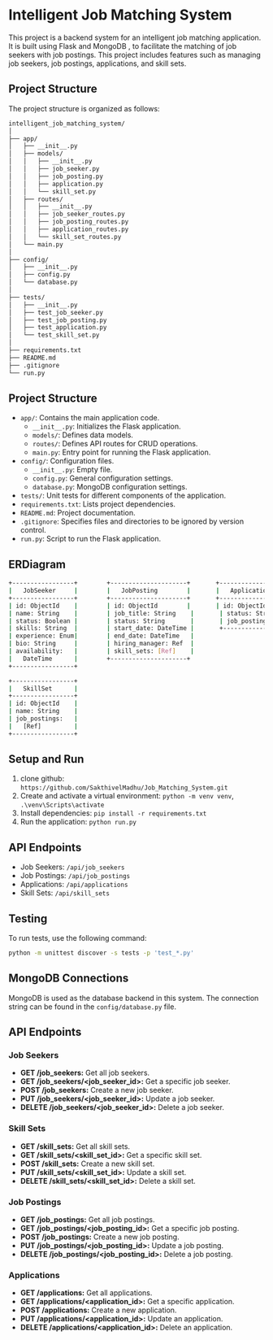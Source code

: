 # Intelligent Job Matching System

This project is a backend system for an intelligent job matching application. It is built using Flask and MongoDB , to facilitate the matching of job seekers with job postings. This project includes features such as managing job seekers, job postings, applications, and skill sets.


## Project Structure

The project structure is organized as follows:
```bash
intelligent_job_matching_system/
│
├── app/
│   ├── __init__.py
│   ├── models/
│   │   ├── __init__.py
│   │   ├── job_seeker.py
│   │   ├── job_posting.py
│   │   ├── application.py
│   │   └── skill_set.py
│   ├── routes/
│   │   ├── __init__.py
│   │   ├── job_seeker_routes.py
│   │   ├── job_posting_routes.py
│   │   ├── application_routes.py
│   │   └── skill_set_routes.py
│   └── main.py
│
├── config/
│   ├── __init__.py
│   ├── config.py
│   └── database.py
│
├── tests/
│   ├── __init__.py
│   ├── test_job_seeker.py
│   ├── test_job_posting.py
│   ├── test_application.py
│   └── test_skill_set.py
│
├── requirements.txt
├── README.md
├── .gitignore
└── run.py

```

## Project Structure

- `app/`: Contains the main application code.
  - `__init__.py`: Initializes the Flask application.
  - `models/`: Defines data models.
  - `routes/`: Defines API routes for CRUD operations.
  - `main.py`: Entry point for running the Flask application.
- `config/`: Configuration files.
  - `__init__.py`: Empty file.
  - `config.py`: General configuration settings.
  - `database.py`: MongoDB configuration settings.
- `tests/`: Unit tests for different components of the application.
- `requirements.txt`: Lists project dependencies.
- `README.md`: Project documentation.
- `.gitignore`: Specifies files and directories to be ignored by version control.
- `run.py`: Script to run the Flask application.

## ERDiagram 

```bash
+-----------------+        +---------------------+       +-----------------+
|   JobSeeker     |        |   JobPosting        |       |   Application   |
+-----------------+        +---------------------+       +-----------------+
| id: ObjectId    |        | id: ObjectId        |       | id: ObjectId    |
| name: String    |        | job_title: String    |       | status: String  |
| status: Boolean |        | status: String       |       | job_posting: Ref|
| skills: String  |        | start_date: DateTime |       +-----------------+
| experience: Enum|        | end_date: DateTime   |
| bio: String     |        | hiring_manager: Ref  |
| availability:   |        | skill_sets: [Ref]    |
|   DateTime      |        +---------------------+
+-----------------+

+-----------------+
|   SkillSet      |
+-----------------+
| id: ObjectId    |
| name: String    |
| job_postings:   |
|   [Ref]         |
+-----------------+

```


## Setup and Run

1. clone github: `https://github.com/SakthivelMadhu/Job_Matching_System.git`
2. Create and activate a virtual environment: `python -m venv venv`, `.\venv\Scripts\activate`
3. Install dependencies: `pip install -r requirements.txt`
4. Run the application: `python run.py`

## API Endpoints

- Job Seekers: `/api/job_seekers`
- Job Postings: `/api/job_postings`
- Applications: `/api/applications`
- Skill Sets: `/api/skill_sets`

## Testing

To run tests, use the following command:

```bash
python -m unittest discover -s tests -p 'test_*.py'
```

## MongoDB Connections 
MongoDB is used as the database backend in this system. The connection string can be found in the `config/database.py` file.



## API Endpoints

### Job Seekers

- **GET /job_seekers:** Get all job seekers.
- **GET /job_seekers/<job_seeker_id>:** Get a specific job seeker.
- **POST /job_seekers:** Create a new job seeker.
- **PUT /job_seekers/<job_seeker_id>:** Update a job seeker.
- **DELETE /job_seekers/<job_seeker_id>:** Delete a job seeker.

### Skill Sets

- **GET /skill_sets:** Get all skill sets.
- **GET /skill_sets/<skill_set_id>:** Get a specific skill set.
- **POST /skill_sets:** Create a new skill set.
- **PUT /skill_sets/<skill_set_id>:** Update a skill set.
- **DELETE /skill_sets/<skill_set_id>:** Delete a skill set.

### Job Postings

- **GET /job_postings:** Get all job postings.
- **GET /job_postings/<job_posting_id>:** Get a specific job posting.
- **POST /job_postings:** Create a new job posting.
- **PUT /job_postings/<job_posting_id>:** Update a job posting.
- **DELETE /job_postings/<job_posting_id>:** Delete a job posting.

### Applications

- **GET /applications:** Get all applications.
- **GET /applications/<application_id>:** Get a specific application.
- **POST /applications:** Create a new application.
- **PUT /applications/<application_id>:** Update an application.
- **DELETE /applications/<application_id>:** Delete an application.